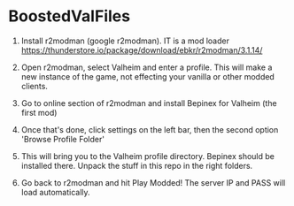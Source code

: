 # BoostedValFiles

1. Install r2modman (google r2modman). IT is a mod loader https://thunderstore.io/package/download/ebkr/r2modman/3.1.14/

2. Open r2modman, select Valheim and enter a profile. This will make a new instance of the game, not effecting your vanilla or other modded clients.

3. Go to online section of r2modman and install Bepinex for Valheim (the first mod)

3. Once that's done, click settings on the left bar, then the second option 'Browse Profile Folder'

4. This will bring you to the Valheim profile directory. Bepinex should be installed there. Unpack the stuff in this repo in the right folders.

5. Go back to r2modman and hit Play Modded! The server IP and PASS will load automatically.
